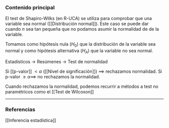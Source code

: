 ### Contenido principal

El test de Shapiro-Wilks (en R-UCA) se utiliza para comprobar que una variable sea normal ([[Distribución normal]]). Este caso se puede dar cuando $n$ sea tan pequeña que no podamos asumir la normalidad de de la variable.

Tomamos como hipótesis nula ($H_0$) que la distribución de la variable sea normal y como hipótesis alternativa ($H_A$) que la variable no sea normal.

Estadísticos -> Resúmenes -> Test de normalidad

Si [[p-valor]] $< \alpha$ ([[Nivel de significación]]) $\implies$ rechazamos normalidad.
Si p-valor $\ge \alpha \implies$ no rechazamos la normalidad.

Cuando rechazamos la normalidad, podemos recurrir a métodos a test no paramétricos como el [[Test de Wilcoxon]]

--- 
### Referencias

[[Inferencia estadística]]